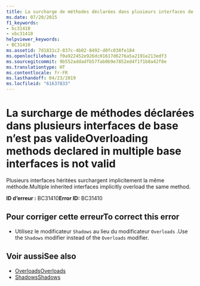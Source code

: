 ```yaml
---
title: La surcharge de méthodes déclarées dans plusieurs interfaces de base n’est pas valide
ms.date: 07/20/2015
f1_keywords:
- bc31410
- vbc31410
helpviewer_keywords:
- BC31410
ms.assetid: 7d1831c2-837c-4b02-8492-d0fc038fe184
ms.openlocfilehash: f0a922452e926dc01617d6276a5a2191e213edf3
ms.sourcegitcommit: 9b552addadfb57fab0b9e7852ed4f1f1b8a42f8e
ms.translationtype: HT
ms.contentlocale: fr-FR
ms.lasthandoff: 04/23/2019
ms.locfileid: "61637833"
---
```

# <a name="overloading-methods-declared-in-multiple-base-interfaces-is-not-valid"></a><span data-ttu-id="00b84-102">La surcharge de méthodes déclarées dans plusieurs interfaces de base n’est pas valide</span><span class="sxs-lookup"><span data-stu-id="00b84-102">Overloading methods declared in multiple base interfaces is not valid</span></span>
<span data-ttu-id="00b84-103">Plusieurs interfaces héritées surchargent implicitement la même méthode.</span><span class="sxs-lookup"><span data-stu-id="00b84-103">Multiple inherited interfaces implicitly overload the same method.</span></span>  
  
 <span data-ttu-id="00b84-104">**ID d’erreur :** BC31410</span><span class="sxs-lookup"><span data-stu-id="00b84-104">**Error ID:** BC31410</span></span>  
  
## <a name="to-correct-this-error"></a><span data-ttu-id="00b84-105">Pour corriger cette erreur</span><span class="sxs-lookup"><span data-stu-id="00b84-105">To correct this error</span></span>  
  
- <span data-ttu-id="00b84-106">Utilisez le modificateur `Shadows` au lieu du modificateur `Overloads` .</span><span class="sxs-lookup"><span data-stu-id="00b84-106">Use the `Shadows` modifier instead of the `Overloads` modifier.</span></span>  
  
## <a name="see-also"></a><span data-ttu-id="00b84-107">Voir aussi</span><span class="sxs-lookup"><span data-stu-id="00b84-107">See also</span></span>

- [<span data-ttu-id="00b84-108">Overloads</span><span class="sxs-lookup"><span data-stu-id="00b84-108">Overloads</span></span>](../../visual-basic/language-reference/modifiers/overloads.md)
- [<span data-ttu-id="00b84-109">Shadows</span><span class="sxs-lookup"><span data-stu-id="00b84-109">Shadows</span></span>](../../visual-basic/language-reference/modifiers/shadows.md)
